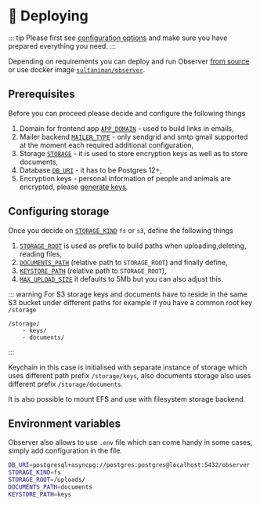 # 🛫 Deploying

::: tip
Please first see [configuration options](./configuration) and make sure you have prepared everything you need.
:::

Depending on requirements you can deploy and run Observer [from source](https://github.com/lbrty/observer) or use docker image [`sultaniman/observer`](https://hub.docker.com/r/sultaniman/observer).

## Prerequisites

Before you can proceed please decide and configure the following things

1. Domain for frontend app [`APP_DOMAIN`](./configuration#app-domain) - used to build links in emails,
2. Mailer backend [`MAILER_TYPE`](./configuration#mailer) - only sendgrid and smtp gmail supported at the moment each required additional configuration,
3. Storage [`STORAGE`](./configuration#storage) - it is used to store encryption keys as well as to store documents,
4. Database [`DB_URI`](./configuration#db-uri) - it has to be Postgres 12+,
5. Encryption keys - personal information of people and animals are encrypted, please [generate keys](./encryption/keys).

## Configuring storage

Once you decide on [`STORAGE_KIND`](./configuration#storage-kind) `fs` or `s3`, define the following things

1. [`STORAGE_ROOT`](./configuration#storage-root) is used as prefix to build paths when uploading,deleting, reading files,
2. [`DOCUMENTS_PATH`](./configuration#documents-path) (relative path to `STORAGE_ROOT`) and finally define,
3. [`KEYSTORE_PATH`](./configuration#keystore-path) (relative path to `STORAGE_ROOT`),
4. [`MAX_UPLOAD_SIZE`](./configuration#max-upload-size) it defaults to 5Mb but you can also adjust this.

::: warning
For S3 storage keys and documents have to reside in the same S3 bucket under different paths for example
if you have a common root key `/storage`
```
/storage/
    - keys/
    - documents/
```
:::

Keychain in this case is initialised with separate instance of storage which uses different path prefix `/storage/keys`,
also documents storage also uses different prefix `/storage/documents`.

It is also possible to mount EFS and use with filesystem storage backend.

## Environment variables

Observer also allows to use `.env` file which can come handy in some cases, simply add configuration in the file.

```sh
DB_URI=postgresql+asyncpg://postgres:postgres@localhost:5432/observer
STORAGE_KIND=fs
STORAGE_ROOT=/uploads/
DOCUMENTS_PATH=documents
KEYSTORE_PATH=keys
```
